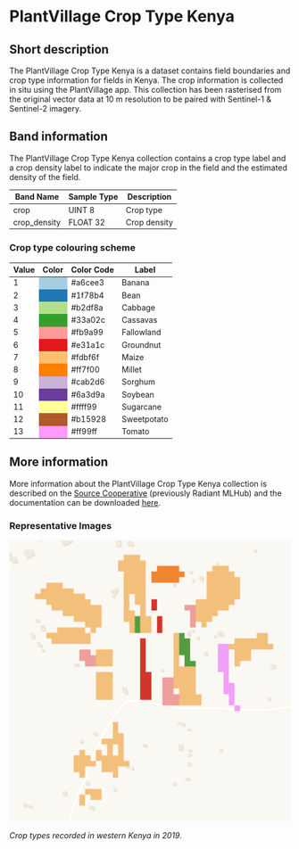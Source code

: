# PlantVillage Crop Type Kenya

## Short description

The PlantVillage Crop Type Kenya is a dataset contains field boundaries and crop type information for fields in Kenya. The crop information is collected in situ using the PlantVillage app. This collection has been rasterised from the original vector data at 10 m resolution to be paired with Sentinel-1 & Sentinel-2 imagery. 

## Band information

The PlantVillage Crop Type Kenya collection contains a crop type label and a crop density label to indicate the major crop in the field and the estimated density of the field.

<table>
  <thead>
    <tr>
      <th>Band Name</th>
      <th>Sample Type</th>
      <th>Description</th>
    </tr>
  </thead>
  <tbody>
    <tr>
      <td>crop</td>
      <td >UINT 8</td>
      <td>Crop type</td>
    </tr>
    <tr>
      <td>crop_density</td>
      <td >FLOAT 32</td>
      <td>Crop density</td>
    </tr>
   </tbody>
</table>

### Crop type colouring scheme

<table>
  <thead>
    <tr>
      <th>Value</th>
      <th>Color</th>
      <th>Color Code</th>
      <th>Label</th>
    </tr>
  </thead>
  <tbody>
    <tr>
      <td>1</td>
      <td bgcolor="#a6cee3"></td>
      <td>#a6cee3</td>
      <td>Banana</td>
    </tr>
    <tr>
      <td>2</td>
      <td bgcolor="#1f78b4"></td>
      <td>#1f78b4</td>
      <td>Bean</td>
    </tr>
    <tr>
      <td>3</td>
      <td bgcolor="#b2df8a"></td>
      <td>#b2df8a</td>
      <td>Cabbage</td>
    </tr>
    <tr>
      <td>4</td>
      <td bgcolor="#33a02c"></td>
      <td>#33a02c</td>
      <td>Cassavas</td>
    </tr>
    <tr>
      <td>5</td>
      <td bgcolor="#fb9a99"></td>
      <td>#fb9a99</td>
      <td>Fallowland</td>
    </tr>
    <tr>
      <td>6</td>
      <td bgcolor="#e31a1c"></td>
      <td>#e31a1c</td>
      <td>Groundnut</td>
    </tr>
    <tr>
      <td>7</td>
      <td bgcolor="#fdbf6f"></td>
      <td>#fdbf6f</td>
      <td>Maize</td>
    </tr>
    <tr>
      <td>8</td>
      <td bgcolor="#ff7f00"></td>
      <td>#ff7f00</td>
      <td>Millet</td>
    </tr>
    <tr>
      <td>9</td>
      <td bgcolor="#cab2d6"></td>
      <td>#cab2d6</td>
      <td>Sorghum</td>
    </tr>
    <tr>
      <td>10</td>
      <td bgcolor="#6a3d9a"></td>
      <td>#6a3d9a</td>
      <td>Soybean</td>
    </tr>
    <tr>
      <td>11</td>
      <td bgcolor="#ffff99"></td>
      <td>#ffff99</td>
      <td>Sugarcane</td>
    </tr>
    <tr>
      <td>12</td>
      <td bgcolor="#b15928"></td>
      <td>#b15928</td>
      <td>Sweetpotato</td>
    </tr>
    <tr>
      <td>13</td>
      <td bgcolor="#ff99ff"></td>
      <td>#ff99ff</td>
      <td>Tomato</td>
    </tr>
  </tbody>
</table>

## More information

More information about the PlantVillage Crop Type Kenya collection is described on the [Source Cooperative](https://beta.source.coop/repositories/radiantearth/african-crops-kenya-01/description) (previously Radiant MLHub) and the documentation can be downloaded [here](https://data.source.coop/radiantearth/african-crops-kenya-01/Kenya_Documentation.pdf).

### Representative Images

![Western Kenya crops](western_kenya_crops.png)

*Crop types recorded in western Kenya in 2019.*
